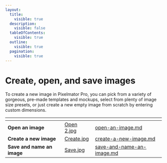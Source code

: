 ```yaml
---
layout:
  title:
    visible: true
  description:
    visible: false
  tableOfContents:
    visible: true
  outline:
    visible: true
  pagination:
    visible: true
---
```


# Create, open, and save images

To create a new image in Pixelmator Pro, you can pick from a variety of gorgeous, pre-made templates and mockups, select from plenty of image size presets, or just create a new empty image from scratch by entering custom dimensions.

<table data-view="cards"><thead><tr><th></th><th data-hidden data-card-cover data-type="files"></th><th data-hidden data-card-target data-type="content-ref"></th></tr></thead><tbody><tr><td><strong>Open an image</strong></td><td><a href="../.gitbook/assets/Open 2.jpg">Open 2.jpg</a></td><td><a href="../open-an-image.md">open-an-image.md</a></td></tr><tr><td><strong>Create a new image</strong></td><td><a href="../.gitbook/assets/Create.jpg">Create.jpg</a></td><td><a href="../pixelmator-pro-basics/create-a-new-image.md">create-a-new-image.md</a></td></tr><tr><td><strong>Save and name an image</strong></td><td><a href="../.gitbook/assets/Save.jpg">Save.jpg</a></td><td><a href="save-and-name-an-image.md">save-and-name-an-image.md</a></td></tr></tbody></table>
